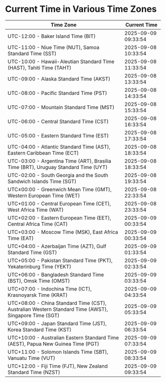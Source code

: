 # Current Time in Various Time Zones

| Time Zone | Current Time |
|-----------|--------------|
| UTC-12:00 - Baker Island Time (BIT) | 2025-09-09 09:33:54 |
| UTC-11:00 - Niue Time (NUT), Samoa Standard Time (SST) | 2025-09-08 10:33:54 |
| UTC-10:00 - Hawaii-Aleutian Standard Time (HAST), Tahiti Time (TAHT) | 2025-09-08 11:33:54 |
| UTC-09:00 - Alaska Standard Time (AKST) | 2025-09-08 13:33:54 |
| UTC-08:00 - Pacific Standard Time (PST) | 2025-09-08 14:33:54 |
| UTC-07:00 - Mountain Standard Time (MST) | 2025-09-08 15:33:54 |
| UTC-06:00 - Central Standard Time (CST) | 2025-09-08 16:33:54 |
| UTC-05:00 - Eastern Standard Time (EST) | 2025-09-08 17:33:54 |
| UTC-04:00 - Atlantic Standard Time (AST), Eastern Caribbean Time (ECT) | 2025-09-08 18:33:54 |
| UTC-03:00 - Argentina Time (ART), Brasília Time (BRT), Uruguay Standard Time (UYT) | 2025-09-08 18:33:54 |
| UTC-02:00 - South Georgia and the South Sandwich Islands Time (SGT) | 2025-09-08 19:33:54 |
| UTC±00:00 - Greenwich Mean Time (GMT), Western European Time (WET) | 2025-09-08 22:33:54 |
| UTC+01:00 - Central European Time (CET), West Africa Time (WAT) | 2025-09-08 23:33:54 |
| UTC+02:00 - Eastern European Time (EET), Central Africa Time (CAT) | 2025-09-09 00:33:54 |
| UTC+03:00 - Moscow Time (MSK), East Africa Time (EAT) | 2025-09-09 00:33:54 |
| UTC+04:00 - Azerbaijan Time (AZT), Gulf Standard Time (GST) | 2025-09-09 01:33:54 |
| UTC+05:00 - Pakistan Standard Time (PKT), Yekaterinburg Time (YEKT) | 2025-09-09 02:33:54 |
| UTC+06:00 - Bangladesh Standard Time (BST), Omsk Time (OMST) | 2025-09-09 03:33:54 |
| UTC+07:00 - Indochina Time (ICT), Krasnoyarsk Time (KRAT) | 2025-09-09 04:33:54 |
| UTC+08:00 - China Standard Time (CST), Australian Western Standard Time (AWST), Singapore Time (SGT) | 2025-09-09 05:33:54 |
| UTC+09:00 - Japan Standard Time (JST), Korea Standard Time (KST) | 2025-09-09 06:33:54 |
| UTC+10:00 - Australian Eastern Standard Time (AEST), Papua New Guinea Time (PGT) | 2025-09-09 07:33:54 |
| UTC+11:00 - Solomon Islands Time (SBT), Vanuatu Time (VUT) | 2025-09-09 08:33:54 |
| UTC+12:00 - Fiji Time (FJT), New Zealand Standard Time (NZST) | 2025-09-09 09:33:54 |
